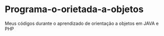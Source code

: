 # Programa-o-orietada-a-objetos
Meus códigos durante o aprendizado de orientação a objetos em JAVA e PHP
